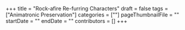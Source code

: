+++
title = "Rock-afire Re-furring Characters"
draft = false
tags = ["Animatronic Preservation"]
categories = [""]
pageThumbnailFile = ""
startDate = ""
endDate = ""
contributors = []
+++
